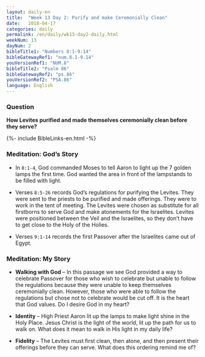 ```yaml
---
layout: daily-en
title:  "Week 13 Day 2: Purify and make Ceremonially Clean"
date:   2018-04-17
categories: daily
permalink: /en/daily/wk13-day2-daily.html
weekNum: 13
dayNum: 2
bibleTitle1: "Numbers 8:1-9:14"
bibleGatewayRef1: "num.8.1-9.14"
youVersionRef1: "NUM.8"
bibleTitle2: "Psalm 86"
bibleGatewayRef2: "ps.86"
youVersionRef2: "PSA.86"
language: English
---
```


### Question
**How Levites purified and made themselves ceremonially clean before they serve?**

{%- include BibleLinks-en.html -%}

### Meditation: God’s Story
+ In `8:1-4`, God commanded Moses to tell Aaron to light up the 7 golden lamps the first time. God
wanted the area in front of the lampstands to be filled with light.

+ Verses `8:5-26` records God’s regulations for purifying the Levites. They were sent to the priests
to be purified and made offerings. They were to work in the tent of meeting. The Levites were
chosen as substitute for all firstborns to serve God and make atonements for the Israelites.
Levites were positioned between the Veil and the Israelites, so they don’t have to get close to
the Holy of the Holies.

+ Verses `9:1-14` records the first Passover after the Israelites came out of Egypt.

### Meditation: My Story
+ **Walking with God** – In this passage we see God provided a way to celebrate Passover for those
who wish to celebrate but unable to follow the regulations because they were unable to keep
themselves ceremonially clean. However, those who were able to follow the regulations but
chose not to celebrate would be cut off. It is the heart that God values. Do I desire God in my
heart?

+ **Identity** – High Priest Aaron lit up the lamps to make light shine in the Holy Place. Jesus Christ is
the light of the world, lit up the path for us to walk on. What does it mean to walk in His light in
my daily life?

+ **Fidelity** – The Levites must first clean, then atone, and then present their offerings before they
can serve. What does this ordering remind me of?
